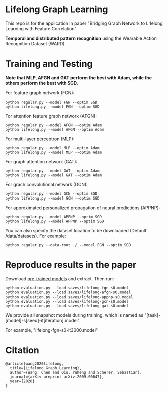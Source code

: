 # Lifelong Graph Learning

   This repo is for the application in paper "Bridging Graph Network to Lifelong
   Learning with Feature Correlation".

   **Temporal and distributed pattern recognition** using
   the Wearable Action Recognition Dataset (WARD).

# Training and Testing

   **Note that MLP, AFGN and GAT perform the best with Adam, while the others perform the best with SGD.**

   For feature graph network (FGN):

    python regular.py --model FGN --optim SGD
    python lifelong.py --model FGN --optim SGD
    
   For attention feature graph network (AFGN):

    python regular.py --model AFGN --optim Adam
    python lifelong.py --model AFGN --optim Adam

   For multi-layer perceptron (MLP):

    python regular.py --model MLP --optim Adam
    python lifelong.py --model MLP --optim Adam

   For graph attention network (GAT):

    python regular.py --model GAT --optim Adam
    python lifelong.py --model GAT --optim Adam
  
   For grach convolutional network (GCN):

    python regular.py --model GCN --optim SGD
    python lifelong.py --model GCN --optim SGD
    
   For approximated personalized propagation of neural predictions (APPNP):

    python regular.py --model APPNP --optim SGD
    python lifelong.py --model APPNP --optim SGD

   You can also specify the dataset location to be downloaded (Default: /data/datasets). For example:

    python regular.py --data-root ./ --model FGN --optim SGD

# Reproduce results in the paper

   Download [pre-trained models](https://github.com/wang-chen/graph-action-recognition/releases/download/v1.0/saves.zip) and extract. Then run:
   
    python evaluation.py --load saves/lifelong-fgn-s0.model
    python evaluation.py --load saves/lifelong-afgn-s0.model
    python evaluation.py --load saves/lifelong-appnp-s0.model
    python evaluation.py --load saves/lifelong-gcn-s0.model
    python evaluation.py --load saves/lifelong-gat-s0.model

   We provide all snapshot models during training, which is named as "[task]-[model]-s[seed]-it[iteration].model". 
   
   For example, "lifelong-fgn-s0-it3000.model"


# Citation

    @article{wang2020lifelong,
      title={Lifelong Graph Learning},
      author={Wang, Chen and Qiu, Yuheng and Scherer, Sebastian},
      journal={arXiv preprint arXiv:2009.00647},
      year={2020}
    }
